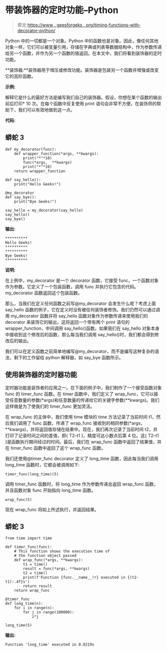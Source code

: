 # 带装饰器的定时功能–Python

> 原文:[https://www . geesforgeks . org/timing-functions-with-decorator-python/](https://www.geeksforgeeks.org/timing-functions-with-decorators-python/)

Python 中的一切都是一个对象。Python 中的函数也是对象。因此，像任何其他对象一样，它们可以被变量引用，存储在字典或列表等数据结构中，作为参数传递给另一个函数，并作为另一个函数的值返回。在本文中，我们将看到装饰器的定时功能。

**装饰器:**装饰器用于增压或修改功能。装饰器是包装另一个函数并增强或改变它的高阶函数。

**示例:**

解释它是什么的最好方法是编写我们自己的装饰器。假设，你想在某个函数的输出前后打印* 10 次。在每个函数中反复使用 print 语句会非常不方便。在装饰师的帮助下，我们可以有效地做到这一点。

**代码:**

## 蟒蛇 3

```
def my_decorator(func):
    def wrapper_function(*args, **kwargs):
        print("*"*10)
        func(*args,  **kwargs)
        print("*"*10)
    return wrapper_function

def say_hello():
    print("Hello Geeks!")

@my_decorator
def say_bye():
    print("Bye Geeks!")

say_hello = my_decorator(say_hello)
say_hello()
say_bye()
```

**输出:**

```
**********
Hello Geeks!
**********
**********
Bye Geeks!
**********
```

**说明:**

在上例中，my_decorator 是一个 decorator 函数，它接受 func，一个函数对象作为参数。它定义了一个包装函数，调用 func 并执行它包含的代码。my_decorator 函数返回这个包装函数。

那么，当我们在定义任何函数之前写@my_decorator 会发生什么呢？考虑上面 say_hello 函数的例子，它在定义时没有被任何装饰者修饰。我们仍然可以通过调用 my_decorator 函数并将 say_hello 函数对象作为参数传递来使用我们的 decorator 来装饰它的输出，这将返回一个带有两个 print 语句的 wrapper_function，中间调用 say_hello()函数。如果我们在 say_hello 对象本身中接收到这个修改后的函数，那么每当我们调用 say_hello()时，我们都会得到修改后的输出。

我们可以在定义函数之前简单地编写@my_decorator，而不是编写这种复杂的语法，剩下的工作留给 python 解释器，如 say_bye 函数所示。

## **使用装饰器的定时器功能**

定时器功能是装饰者的应用之一。在下面的例子中，我们制作了一个接受函数对象 func 的 timer_func 函数。在 timer 函数中，我们定义了 wrap_func，它可以接受任意数量的参数(*args)和任意数量的传递给它的关键字参数(**kwargs)。我们这样做是为了使我们的 timer_func 更加灵活。

在 wrap_func 的主体中，我们使用 time 模块的 time 方法记录了当前时间 t1，然后我们调用了 func 函数，传递了 wrap_func 接收到的相同参数(*args，**kwargs)，并将返回值存储在结果中。现在，我们再次记录了当前时间 t2，并打印了记录时间之间的差值，即{ T2–t1 }，精度可达小数点后第 4 位。这{ T2–t1 }是函数执行期间经过的时间。最后，我们在 wrap_func 函数中返回了结果值，并在 timer_func 函数中返回了这个 wrap_func 函数。

我们还使用@timer_func decorator 定义了 long_time 函数，因此每当我们调用 long_time 函数时，它都会被调用如下:

```
timer_func(long_time)(5)
```

调用 timer_func 函数时，将 long_time 作为参数传递会返回 wrap_func 函数，并且函数对象 func 开始指向 long_time 函数。

```
wrap_func(5)
```

现在 wrap_func 将如上所述执行，并返回结果。

## 蟒蛇 3

```
from time import time

def timer_func(func):
    # This function shows the execution time of 
    # the function object passed
    def wrap_func(*args, **kwargs):
        t1 = time()
        result = func(*args, **kwargs)
        t2 = time()
        print(f'Function {func.__name__!r} executed in {(t2-t1):.4f}s')
        return result
    return wrap_func

@timer_func
def long_time(n):
    for i in range(n):
        for j in range(100000):
            i*j

long_time(5)
```

**输出:**

```
Function 'long_time' executed in 0.0219s
```
